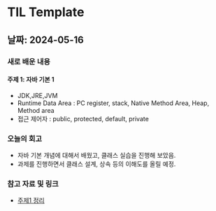 # TIL Template

## 날짜: 2024-05-16

### 새로 배운 내용
#### 주제 1: 자바 기본 1
- JDK,JRE,JVM
- Runtime Data Area : PC register, stack, Native Method Area, Heap, Method area
- 접근 제어자 : public, protected, default, private

### 오늘의 회고
- 자바 기본 개념에 대해서 배웠고, 클래스 실습을 진행해 보았음.
- 과제를 진행하면서 클래스 설계, 상속 등의 이해도를 올릴 예정.

### 참고 자료 및 링크
- [주제1 정리](https://www.notion.so/5-16-8375f00c5e5344d5b53a78610b61adb7?pvs=4)
